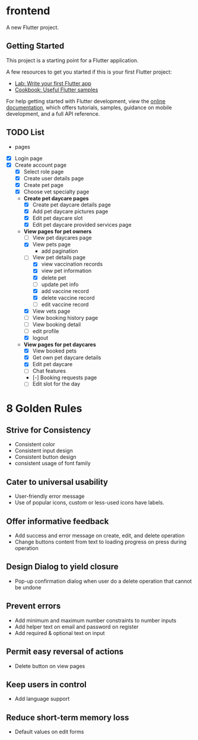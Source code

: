 # frontend

A new Flutter project.

## Getting Started

This project is a starting point for a Flutter application.

A few resources to get you started if this is your first Flutter project:

- [Lab: Write your first Flutter app](https://docs.flutter.dev/get-started/codelab)
- [Cookbook: Useful Flutter samples](https://docs.flutter.dev/cookbook)

For help getting started with Flutter development, view the
[online documentation](https://docs.flutter.dev/), which offers tutorials,
samples, guidance on mobile development, and a full API reference.

## TODO List

- pages
- [x] Login page
- [x] Create account page
  - [x] Select role page
  - [x] Create user details page
  - [x] Create pet page
  - [x] Choose vet specialty page
  - **Create pet daycare pages**
    - [x] Create pet daycare details page
    - [x] Add pet daycare pictures page
    - [x] Edit pet daycare slot
    - [x] Edit pet daycare provided services page
  - **View pages for pet owners**
    - [ ] View pet daycares page
    - [x] View pets page
      - add pagination
    - [ ] View pet details page
      - [x] view vaccination records
      - [x] view pet information
      - [x] delete pet
      - [ ] update pet info
      - [x] add vaccine record
      - [x] delete vaccine record
      - [ ] edit vaccine record
    - [x] View vets page
    - [ ] View booking history page
    - [ ] View booking detail
    - [ ] edit profile
    - [x] logout
  - **View pages for pet daycares**
    - [x] View booked pets
    - [x] Get own pet daycare details
    - [x] Edit pet daycare
    - [ ] Chat features
    - [-] Booking requests page
    - [ ] Edit slot for the day

# 8 Golden Rules
## Strive for Consistency
  - Consistent color
  - Consistent input design
  - Consistent button design
  - consistent usage of font family
## Cater to universal usability
  - User-friendly error message
  - Use of popular icons, custom or less-used icons have labels.
## Offer informative feedback
  - Add success and error message on create, edit, and delete operation
  - Change buttons content from text to loading progress on press during operation
## Design Dialog to yield closure
  - Pop-up confirmation dialog when user do a delete operation that cannot be undone
## Prevent errors
  - Add minimum and maximum number constraints to number inputs
  - Add helper text on email and password on register
  - Add required & optional text on input
## Permit easy reversal of actions
  - Delete button on view pages
## Keep users in control
  - Add language support
## Reduce short-term memory loss
  - Default values on edit forms